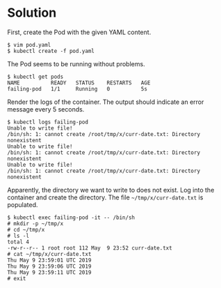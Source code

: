 # Solution

First, create the Pod with the given YAML content.

```shell
$ vim pod.yaml
$ kubectl create -f pod.yaml
```

The Pod seems to be running without problems.

```shell
$ kubectl get pods
NAME          READY   STATUS    RESTARTS   AGE
failing-pod   1/1     Running   0          5s
```

Render the logs of the container. The output should indicate an error message every 5 seconds.

```shell
$ kubectl logs failing-pod
Unable to write file!
/bin/sh: 1: cannot create /root/tmp/x/curr-date.txt: Directory nonexistent
Unable to write file!
/bin/sh: 1: cannot create /root/tmp/x/curr-date.txt: Directory nonexistent
Unable to write file!
/bin/sh: 1: cannot create /root/tmp/x/curr-date.txt: Directory nonexistent
```

Apparently, the directory we want to write to does not exist. Log into the container and create the directory. The file `~/tmp/x/curr-date.txt` is populated.

```shell
$ kubectl exec failing-pod -it -- /bin/sh
# mkdir -p ~/tmp/x
# cd ~/tmp/x
# ls -l
total 4
-rw-r--r-- 1 root root 112 May  9 23:52 curr-date.txt
# cat ~/tmp/x/curr-date.txt
Thu May 9 23:59:01 UTC 2019
Thu May 9 23:59:06 UTC 2019
Thu May 9 23:59:11 UTC 2019
# exit
```